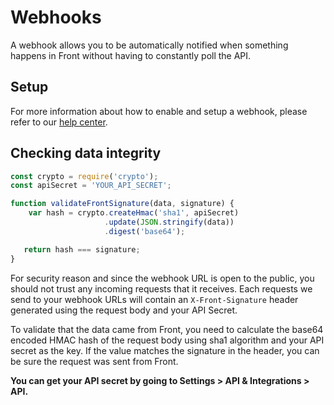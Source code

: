 # Webhooks

A webhook allows you to be automatically notified when something happens in Front without having to constantly poll the API.

## Setup

For more information about how to enable and setup a webhook, please refer to our [help center](https://community.frontapp.com/t/x1693s/how-to-enable-and-use-the-webhooks-integration).  

## Checking data integrity

```javascript
const crypto = require('crypto');
const apiSecret = 'YOUR_API_SECRET';

function validateFrontSignature(data, signature) {
    var hash = crypto.createHmac('sha1', apiSecret)
                     .update(JSON.stringify(data))
                     .digest('base64');

   return hash === signature;
}
```

For security reason and since the webhook URL is open to the public, you should not trust any incoming requests that it receives.
Each requests we send to your webhook URLs will contain an `X-Front-Signature` header generated using the request body and your API Secret.

To validate that the data came from Front, you need to calculate the base64 encoded HMAC hash of the request body using sha1 algorithm and your API secret as the key. If the value matches the signature in the header, you can be sure the request was sent from Front.

**You can get your API secret by going to Settings > API & Integrations > API.**
